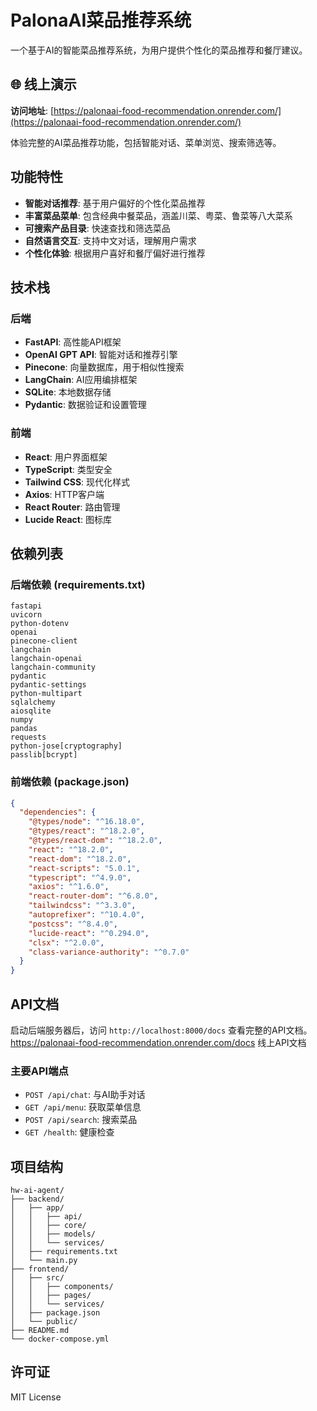 # PalonaAI菜品推荐系统

一个基于AI的智能菜品推荐系统，为用户提供个性化的菜品推荐和餐厅建议。

## 🌐 线上演示

**访问地址**: [https://palonaai-food-recommendation.onrender.com/](https://palonaai-food-recommendation.onrender.com/)

体验完整的AI菜品推荐功能，包括智能对话、菜单浏览、搜索筛选等。

## 功能特性

-  **智能对话推荐**: 基于用户偏好的个性化菜品推荐
-  **丰富菜品菜单**: 包含经典中餐菜品，涵盖川菜、粤菜、鲁菜等八大菜系
-  **可搜索产品目录**: 快速查找和筛选菜品
-  **自然语言交互**: 支持中文对话，理解用户需求
-  **个性化体验**: 根据用户喜好和餐厅偏好进行推荐

## 技术栈

### 后端
- **FastAPI**: 高性能API框架
- **OpenAI GPT API**: 智能对话和推荐引擎
- **Pinecone**: 向量数据库，用于相似性搜索
- **LangChain**: AI应用编排框架
- **SQLite**: 本地数据存储
- **Pydantic**: 数据验证和设置管理

### 前端
- **React**: 用户界面框架
- **TypeScript**: 类型安全
- **Tailwind CSS**: 现代化样式
- **Axios**: HTTP客户端
- **React Router**: 路由管理
- **Lucide React**: 图标库

## 依赖列表

### 后端依赖 (requirements.txt)
```
fastapi
uvicorn
python-dotenv
openai
pinecone-client
langchain
langchain-openai
langchain-community
pydantic
pydantic-settings
python-multipart
sqlalchemy
aiosqlite
numpy
pandas
requests
python-jose[cryptography]
passlib[bcrypt]
```

### 前端依赖 (package.json)
```json
{
  "dependencies": {
    "@types/node": "^16.18.0",
    "@types/react": "^18.2.0",
    "@types/react-dom": "^18.2.0",
    "react": "^18.2.0",
    "react-dom": "^18.2.0",
    "react-scripts": "5.0.1",
    "typescript": "^4.9.0",
    "axios": "^1.6.0",
    "react-router-dom": "^6.8.0",
    "tailwindcss": "^3.3.0",
    "autoprefixer": "^10.4.0",
    "postcss": "^8.4.0",
    "lucide-react": "^0.294.0",
    "clsx": "^2.0.0",
    "class-variance-authority": "^0.7.0"
  }
}
```


## API文档

启动后端服务器后，访问 `http://localhost:8000/docs` 查看完整的API文档。
https://palonaai-food-recommendation.onrender.com/docs 线上API文档

### 主要API端点

- `POST /api/chat`: 与AI助手对话
- `GET /api/menu`: 获取菜单信息
- `POST /api/search`: 搜索菜品
- `GET /health`: 健康检查

## 项目结构

```
hw-ai-agent/
├── backend/
│   ├── app/
│   │   ├── api/
│   │   ├── core/
│   │   ├── models/
│   │   └── services/
│   ├── requirements.txt
│   └── main.py
├── frontend/
│   ├── src/
│   │   ├── components/
│   │   ├── pages/
│   │   └── services/
│   ├── package.json
│   └── public/
├── README.md
└── docker-compose.yml
```

## 许可证

MIT License 